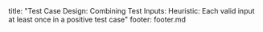 <frontmatter>
title: "Test Case Design: Combining Test Inputs: Heuristic: Each valid input at least once in a positive test case"
footer: footer.md
</frontmatter>

<include src="navbar.md" boilerplate />

<include src="unit-inPage-asFlat.md" boilerplate />